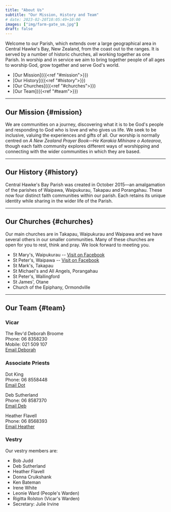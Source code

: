 ```yaml
---
title: "About Us"
subtitle: "Our Mission, History and Team"
# date: 2023-02-20T10:05:49+10:00
images: ["img/farm-gate_sm.jpg"]
draft: false
---
```


Welcome to our Parish, which extends over a large geographical area in Central Hawke's Bay, New Zealand, from the coast out to the ranges. It is served by a number of historic churches, all working together as one Parish. In worship and in service we aim to bring together people of all ages to worship God, grow together and serve God's world.

* [Our Mission]({{<ref "#mission">}})
* [Our History]({{<ref "#history">}})
* [Our Churches]({{<ref "#churches">}})
* [Our Team]({{<ref "#team">}})

<hr>

## Our Mission {#mission}
We are communities on a journey, discovering what it is to be God's people and responding to God who is love and who gives us life. We seek to be inclusive, valuing the experiences and gifts of all. Our worship is normally centred on _A New Zealand Prayer Book—He Karakia Mihinare o Aotearoa_, though each faith community explores different ways of worshipping and connecting with the wider communities in which they are based.

<hr>

## Our History {#history}
Central Hawke's Bay Parish was created in October 2015—an amalgamation of the parishes of Waipawa, Waipukurau, Takapau and Porangahau. These now four distinct faith communities within our parish. Each retains its unique identity while sharing in the wider life of the Parish.

<hr>

## Our Churches {#churches}
Our main churches are in Takapau, Waipukurau and Waipawa and we have several others in our smaller communities. Many of these churches are open for you to rest, think and pray. We look forward to meeting you.

* St Mary's, Waipukurau -- [Visit on Facebook](//facebook.com/St-Marys-Anglican-Church-Waipukurau-101391717136180)
* St Peter's, Waipawa  -- [Visit on Facebook](//facebook.com/stpeterswaipawachbanglicanparish)
* St Mark's, Takapau
* St Michael's and All Angels, Porangahau
* St Peter's, Wallingford
* St James', Otane
* Church of the Epiphany, Ormondville

<hr>

## Our Team {#team}
### Vicar

The Rev'd Deborah Broome<br>
Phone: 06 8358230<br>
Mobile: 021 509 107<br>
[Email Deborah](mailto:deborah.broome@waiapu.com)

### Associate Priests
Dot King<br>
Phone: 06 8558448<br>
[Email Dot](mailto:arbourgrange@gmail.com)

Deb Sutherland<br>
Phone: 06 8587370<br>
[Email Deb](debsuth98@gmail.com)

Heather Flavell<br>
Phone: 06 8568393<br>
[Email Heather](mailto:hj.otane@xtra.co.nz)

### Vestry
Our vestry members are:
* Bob Judd
* Deb Sutherland
* Heather Flavell
* Donna Cruikshank
* Ken Bateman
* Irene White
* Leonie Ward (People's Warden)
* Rigitta Rolston (Vicar's Warden)
* Secretary: Julie Irvine